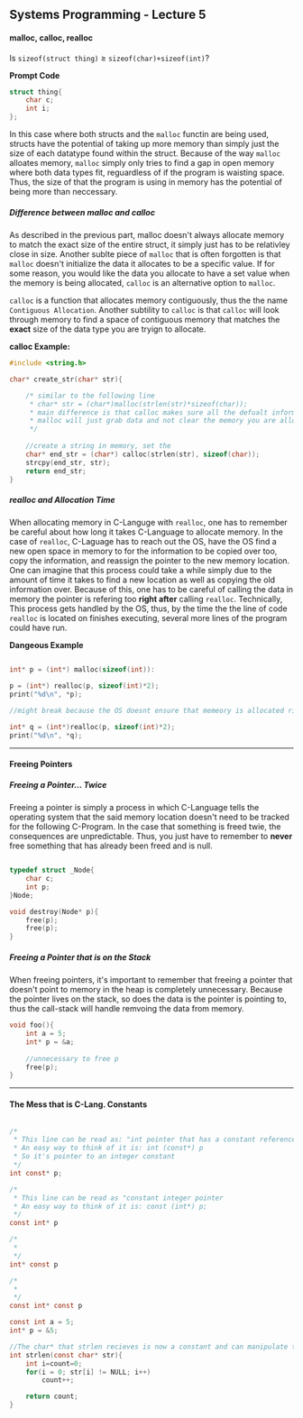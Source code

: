 ## Systems Programming - Lecture 5

#### malloc, calloc, realloc

Is `sizeof(struct thing)` ≥ `sizeof(char)+sizeof(int)`?

<b>Prompt Code</b>
```C
struct thing{
	char c;
	int i;
};
```

In this case where both structs and the `malloc` functin are being used, structs have the potential of taking up more memory than simply just the size of each datatype found within the struct. Because of the way `malloc` alloates memory, `malloc` simply only tries to find a gap in open memory where both data types fit, reguardless of if the program is waisting space. Thus, the size of that the program is using in memory has the potential of being more than neccessary.  


##### Difference between malloc and calloc
As described in the previous part, malloc doesn't always allocate memory to match the exact size of the entire struct, it simply just has to be relativley close in size. Another sublte piece of `malloc` that is often forgotten is that `malloc` doesn't initialize the data it allocates to be a specific value. If for some reason, you would like the data you allocate to have a set value when the memory is being allocated, `calloc` is an alternative option to `malloc`.

`calloc` is a function that allocates memory contiguously, thus the the name `Contiguous Allocation`. Another subtility to `calloc` is that `calloc` will look through memory to find a space of contiguous memory that matches the <b>exact</b> size of the data type you are tryign to allocate.

<b>calloc Example:</b>

```C
#include <string.h>

char* create_str(char* str){

	/* similar to the following line
	 * char* str = (char*)malloc(strlen(str)*sizeof(char));
	 * main difference is that calloc makes sure all the defualt information is null
	 * malloc will just grab data and not clear the memory you are allocating
	 */
	
	//create a string in memory, set the 
	char* end_str = (char*) calloc(strlen(str), sizeof(char));
	strcpy(end_str, str);
	return end_str;
}
```

##### realloc and Allocation Time

When allocating memory in C-Languge with `realloc`, one has to remember be careful about how long it takes C-Language to allocate memory. In the case of `realloc`, C-Laguage has to reach out the OS, have the OS find a new open space in memory to for the information to be copied over too, copy the information, and reassign the pointer to the new memory location. One can imagine that this process could take a while simply due to the amount of time it takes to find a new location as well as copying the old information over. Because of this, one has to be careful of calling the data in  memory the pointer is refering too <b>right after</b> calling `realloc`. Technically, This process gets handled by the OS, thus, by the time the the line of code `realloc` is located on finishes executing, several more lines of the program could have run. 

<b>Dangeous Example</b>
```C

int* p = (int*) malloc(sizeof(int)):

p = (int*) realloc(p, sizeof(int)*2);
print("%d\n", *p);

//might break because the OS doesnt ensure that memeory is allocated right after you call realloc

int* q = (int*)realloc(p, sizeof(int)*2);
print("%d\n", *q);

```

---

#### Freeing Pointers

##### Freeing a Pointer... Twice
Freeing a pointer is simply a process in which C-Language tells the operating system that the said memory location doesn't need to be tracked for the following C-Program. In the case that something is freed twie, the consequences are unpredictable. Thus, you just have to remember to <b>never</b> free something that has already been freed and is null. 

```C

typedef struct _Node{
	char c;
	int p;
}Node;

void destroy(Node* p){
	free(p);
	free(p);
}
```

##### Freeing a Pointer that is on the Stack 
When freeing pointers, it's important to remember that freeing a pointer that doesn't point to memory in the heap is completely unnecessary. Because the pointer lives on the stack, so does the data is the pointer is pointing to, thus the call-stack will handle remvoing the data from memory. 

```C
void foo(){
	int a = 5;
	int* p = &a;
	
	//unnecessary to free p
	free(p);
}
```

--- 

#### The Mess that is C-Lang. Constants

```C

/* 
 * This line can be read as: "int pointer that has a constant reference"
 * An easy way to think of it is: int (const*) p
 * So it's pointer to an integer constant
 */
int const* p; 

/*
 * This line can be read as "constant integer pointer
 * An easy way to think of it is: const (int*) p;
 */
const int* p

/*
 * 
 */
int* const p

/*
 *
 */
const int* const p

const int a = 5;
int* p = &5;
```

```C
//The char* that strlen recieves is now a constant and can manipulate the data
int strlen(const char* str){
	int i=count=0;
	for(i = 0; str[i] != NULL; i++)
	    count++;

	return count;
}

```

